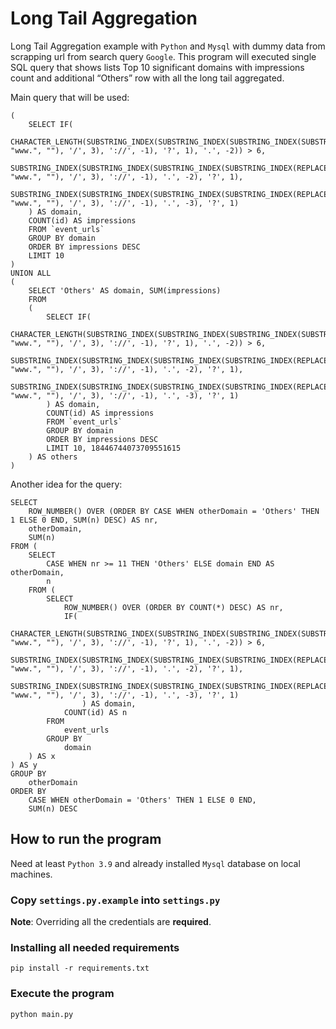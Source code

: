 # Long Tail Aggregation
Long Tail Aggregation example with `Python` and `Mysql` with dummy data from scrapping url from search query `Google`. This program will executed single SQL query that shows lists Top 10 significant domains with impressions count and additional “Others” row with all the long tail aggregated.

Main query that will be used:
```
(
    SELECT IF(
        CHARACTER_LENGTH(SUBSTRING_INDEX(SUBSTRING_INDEX(SUBSTRING_INDEX(SUBSTRING_INDEX(REPLACE(url, "www.", ""), '/', 3), '://', -1), '?', 1), '.', -2)) > 6,
        SUBSTRING_INDEX(SUBSTRING_INDEX(SUBSTRING_INDEX(SUBSTRING_INDEX(REPLACE(url, "www.", ""), '/', 3), '://', -1), '.', -2), '?', 1),
        SUBSTRING_INDEX(SUBSTRING_INDEX(SUBSTRING_INDEX(SUBSTRING_INDEX(REPLACE(url, "www.", ""), '/', 3), '://', -1), '.', -3), '?', 1)
    ) AS domain,
    COUNT(id) AS impressions
    FROM `event_urls`
    GROUP BY domain
    ORDER BY impressions DESC
    LIMIT 10
)
UNION ALL
(
    SELECT 'Others' AS domain, SUM(impressions)
    FROM
    (
        SELECT IF(
            CHARACTER_LENGTH(SUBSTRING_INDEX(SUBSTRING_INDEX(SUBSTRING_INDEX(SUBSTRING_INDEX(REPLACE(url, "www.", ""), '/', 3), '://', -1), '?', 1), '.', -2)) > 6,
            SUBSTRING_INDEX(SUBSTRING_INDEX(SUBSTRING_INDEX(SUBSTRING_INDEX(REPLACE(url, "www.", ""), '/', 3), '://', -1), '.', -2), '?', 1),
            SUBSTRING_INDEX(SUBSTRING_INDEX(SUBSTRING_INDEX(SUBSTRING_INDEX(REPLACE(url, "www.", ""), '/', 3), '://', -1), '.', -3), '?', 1)
        ) AS domain,
        COUNT(id) AS impressions
        FROM `event_urls`
        GROUP BY domain
        ORDER BY impressions DESC
        LIMIT 10, 18446744073709551615
    ) AS others
)
```

Another idea for the query:
```
SELECT
    ROW_NUMBER() OVER (ORDER BY CASE WHEN otherDomain = 'Others' THEN 1 ELSE 0 END, SUM(n) DESC) AS nr,
    otherDomain,
    SUM(n)
FROM (
    SELECT
        CASE WHEN nr >= 11 THEN 'Others' ELSE domain END AS otherDomain,
        n
    FROM ( 
        SELECT 
            ROW_NUMBER() OVER (ORDER BY COUNT(*) DESC) AS nr, 
            IF(
		        CHARACTER_LENGTH(SUBSTRING_INDEX(SUBSTRING_INDEX(SUBSTRING_INDEX(SUBSTRING_INDEX(REPLACE(url, "www.", ""), '/', 3), '://', -1), '?', 1), '.', -2)) > 6,
		        SUBSTRING_INDEX(SUBSTRING_INDEX(SUBSTRING_INDEX(SUBSTRING_INDEX(REPLACE(url, "www.", ""), '/', 3), '://', -1), '.', -2), '?', 1),
		        SUBSTRING_INDEX(SUBSTRING_INDEX(SUBSTRING_INDEX(SUBSTRING_INDEX(REPLACE(url, "www.", ""), '/', 3), '://', -1), '.', -3), '?', 1)
		    	) AS domain,
            COUNT(id) AS n
        FROM
            event_urls
        GROUP BY
        	domain
    ) AS x
) AS y
GROUP BY
    otherDomain
ORDER BY
    CASE WHEN otherDomain = 'Others' THEN 1 ELSE 0 END,
    SUM(n) DESC
```

## How to run the program
Need at least `Python 3.9` and already installed `Mysql` database on local machines.
### Copy `settings.py.example` into `settings.py`
**Note**:
Overriding all the credentials are **required**.
### Installing all needed requirements
```
pip install -r requirements.txt
```
### Execute the program
```
python main.py
```
